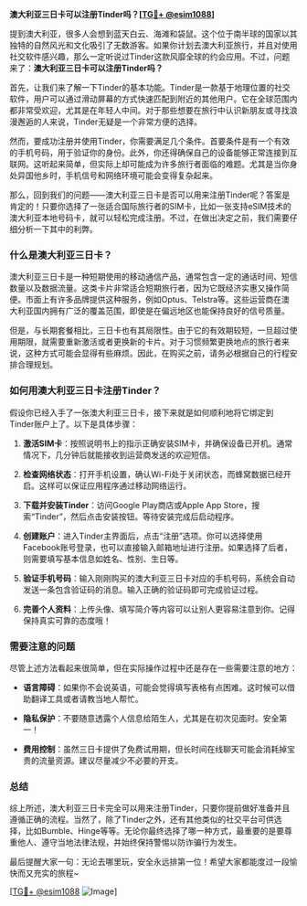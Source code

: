 **澳大利亚三日卡可以注册Tinder吗？[[TG💪+ @esim1088](https://t.me/s/esim1088)]**

提到澳大利亚，很多人会想到蓝天白云、海滩和袋鼠。这个位于南半球的国家以其独特的自然风光和文化吸引了无数游客。如果你计划去澳大利亚旅行，并且对使用社交软件感兴趣，那么一定听说过Tinder这款风靡全球的约会应用。不过，问题来了：**澳大利亚三日卡可以注册Tinder吗？**

首先，让我们来了解一下Tinder的基本功能。Tinder是一款基于地理位置的社交软件，用户可以通过滑动屏幕的方式快速匹配到附近的其他用户。它在全球范围内都非常受欢迎，尤其是在年轻人中间。对于那些想要在旅行中认识新朋友或寻找浪漫邂逅的人来说，Tinder无疑是一个非常方便的选择。

然而，要成功注册并使用Tinder，你需要满足几个条件。首要条件是有一个有效的手机号码，用于验证你的身份。此外，你还得确保自己的设备能够正常连接到互联网。这听起来简单，但实际上却可能成为许多旅行者面临的难题。尤其是当你身处异国他乡时，手机信号和网络环境可能会变得复杂起来。

那么，回到我们的问题——澳大利亚三日卡是否可以用来注册Tinder呢？答案是肯定的！只要你选择了一张适合国际旅行者的SIM卡，比如一张支持eSIM技术的澳大利亚本地号码卡，就可以轻松完成注册。不过，在做出决定之前，我们需要仔细分析一下其中的利弊。

### 什么是澳大利亚三日卡？

澳大利亚三日卡是一种短期使用的移动通信产品，通常包含一定的通话时间、短信数量以及数据流量。这类卡片非常适合短期旅行者，因为它既经济实惠又操作简便。市面上有许多品牌提供这种服务，例如Optus、Telstra等。这些运营商在澳大利亚国内拥有广泛的覆盖范围，即使是在偏远地区也能保持良好的信号质量。

但是，与长期套餐相比，三日卡也有其局限性。由于它的有效期较短，一旦超过使用期限，就需要重新激活或者更换新的卡片。对于习惯频繁更换地点的旅行者来说，这种方式可能会显得有些麻烦。因此，在购买之前，请务必根据自己的行程安排合理规划。

### 如何用澳大利亚三日卡注册Tinder？

假设你已经入手了一张澳大利亚三日卡，接下来就是如何顺利地将它绑定到Tinder账户上了。以下是具体步骤：

1. **激活SIM卡**：按照说明书上的指示正确安装SIM卡，并确保设备已开机。通常情况下，几分钟后就能接收到运营商发送的欢迎短信。
   
2. **检查网络状态**：打开手机设置，确认Wi-Fi处于关闭状态，而蜂窝数据已经开启。这样可以保证应用程序通过移动网络运行。

3. **下载并安装Tinder**：访问Google Play商店或Apple App Store，搜索“Tinder”，然后点击安装按钮。等待安装完成后启动程序。

4. **创建账户**：进入Tinder主界面后，点击“注册”选项。你可以选择使用Facebook账号登录，也可以直接输入邮箱地址进行注册。如果选择了后者，则需要填写基本信息如姓名、性别、生日等。

5. **验证手机号码**：输入刚刚购买的澳大利亚三日卡对应的手机号码，系统会自动发送一条包含验证码的消息。输入正确的验证码即可完成验证过程。

6. **完善个人资料**：上传头像、填写简介等内容可以让别人更容易注意到你。记得保持真实可靠的态度哦！

### 需要注意的问题

尽管上述方法看起来很简单，但在实际操作过程中还是存在一些需要注意的地方：

- **语言障碍**：如果你不会说英语，可能会觉得填写表格有点困难。这时候可以借助翻译工具或者请教当地人帮忙。
  
- **隐私保护**：不要随意透露个人信息给陌生人，尤其是在初次见面时。安全第一！

- **费用控制**：虽然三日卡提供了免费试用期，但长时间在线聊天可能会消耗掉宝贵的流量资源。建议尽量减少不必要的开支。

### 总结

综上所述，澳大利亚三日卡完全可以用来注册Tinder，只要你提前做好准备并且遵循正确的流程。当然了，除了Tinder之外，还有其他类似的社交平台可供选择，比如Bumble、Hinge等等。无论你最终选择了哪一种方式，最重要的是要尊重他人、遵守当地法律法规，并始终保持警惕以防诈骗行为发生。

最后提醒大家一句：无论去哪里玩，安全永远排第一位！希望大家都能度过一段愉快而又充实的旅程~ 

[[TG💪+ @esim1088](https://t.me/s/esim1088) ![Image](https://i.postimg.cc/4NQfJmqS/Snipaste-2025-05-13-00-14-12.png)]